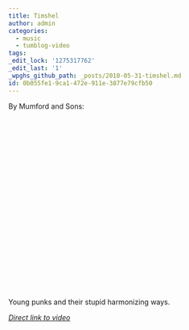 ```yaml
---
title: Timshel
author: admin
categories:
  - music
  - tumblog-video
tags: 
_edit_lock: '1275317762'
_edit_last: '1'
_wpghs_github_path: _posts/2010-05-31-timshel.md
id: 0b055fe1-9ca1-472e-911e-3877e79cfb50
---
```

<p>By Mumford and Sons:</p>
<p><object width="425" height="344"><param name="movie" value="http://www.youtube.com/v/kl-VCHzS1So&hl=en_US&fs=1&rel=0"></param><param name="allowFullScreen" value="true"></param><param name="allowscriptaccess" value="always"></param><embed src="http://www.youtube.com/v/kl-VCHzS1So&hl=en_US&fs=1&rel=0" type="application/x-shockwave-flash" allowscriptaccess="always" allowfullscreen="true" width="425" height="344"></embed></object></p>
<p>Young punks and their stupid harmonizing ways.</p>
<p><em><a href="http://www.youtube.com/watch?v=kl-VCHzS1So">Direct link to video</a></em></p>
